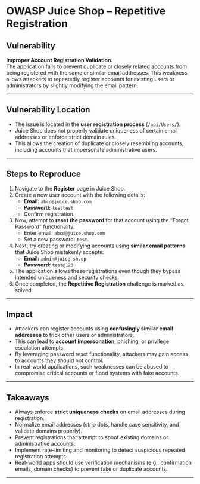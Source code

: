 # OWASP Juice Shop – Repetitive Registration

## Vulnerability
**Improper Account Registration Validation.**  
The application fails to prevent duplicate or closely related accounts from being registered with the same or similar email addresses. This weakness allows attackers to repeatedly register accounts for existing users or administrators by slightly modifying the email pattern.

---

## Vulnerability Location
- The issue is located in the **user registration process** (`/api/Users/`).  
- Juice Shop does not properly validate uniqueness of certain email addresses or enforce strict domain rules.  
- This allows the creation of duplicate or closely resembling accounts, including accounts that impersonate administrative users.

---

## Steps to Reproduce
1. Navigate to the **Register** page in Juice Shop.  
2. Create a new user account with the following details:  
   - **Email:** `abcd@juice.shop.com`  
   - **Password:** `testtest`  
   - Confirm registration.  
3. Now, attempt to **reset the password** for that account using the “Forgot Password” functionality.  
   - Enter email: `abcd@juice.shop.com`  
   - Set a new password: `test`.  
4. Next, try creating or modifying accounts using **similar email patterns** that Juice Shop mistakenly accepts:  
   - **Email:** `admin@juice-sh.op`  
   - **Password:** `test@123`  
5. The application allows these registrations even though they bypass intended uniqueness and security checks.  
6. Once completed, the **Repetitive Registration** challenge is marked as solved.

---

## Impact
- Attackers can register accounts using **confusingly similar email addresses** to trick other users or administrators.  
- This can lead to **account impersonation**, phishing, or privilege escalation attempts.  
- By leveraging password reset functionality, attackers may gain access to accounts they should not control.  
- In real-world applications, such weaknesses can be abused to compromise critical accounts or flood systems with fake accounts.

---

## Takeaways
- Always enforce **strict uniqueness checks** on email addresses during registration.  
- Normalize email addresses (strip dots, handle case sensitivity, and validate domains properly).  
- Prevent registrations that attempt to spoof existing domains or administrative accounts.  
- Implement rate-limiting and monitoring to detect suspicious repeated registration attempts.  
- Real-world apps should use verification mechanisms (e.g., confirmation emails, domain checks) to prevent fake or duplicate accounts.

---
